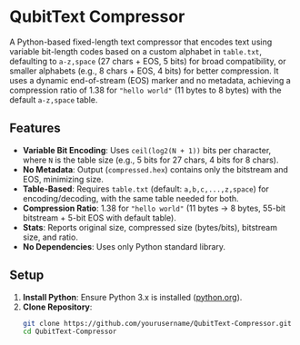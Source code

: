# QubitText Compressor

A Python-based fixed-length text compressor that encodes text using variable bit-length codes based on a custom alphabet in `table.txt`, defaulting to `a-z,space` (27 chars + EOS, 5 bits) for broad compatibility, or smaller alphabets (e.g., 8 chars + EOS, 4 bits) for better compression. It uses a dynamic end-of-stream (EOS) marker and no metadata, achieving a compression ratio of 1.38 for `"hello world"` (11 bytes to 8 bytes) with the default `a-z,space` table.

## Features

- **Variable Bit Encoding**: Uses `ceil(log2(N + 1))` bits per character, where `N` is the table size (e.g., 5 bits for 27 chars, 4 bits for 8 chars).
- **No Metadata**: Output (`compressed.hex`) contains only the bitstream and EOS, minimizing size.
- **Table-Based**: Requires `table.txt` (default: `a,b,c,...,z,space`) for encoding/decoding, with the same table needed for both.
- **Compression Ratio**: 1.38 for `"hello world"` (11 bytes → 8 bytes, 55-bit bitstream + 5-bit EOS with default table).
- **Stats**: Reports original size, compressed size (bytes/bits), bitstream size, and ratio.
- **No Dependencies**: Uses only Python standard library.

## Setup

1. **Install Python**: Ensure Python 3.x is installed ([python.org](https://www.python.org/)).
2. **Clone Repository**:
   ```bash
   git clone https://github.com/yourusername/QubitText-Compressor.git
   cd QubitText-Compressor
   ```
